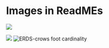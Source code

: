 # Images in ReadMEs

<img src= "images/https://user-images.githubusercontent.com/50181101/118040013-01d54e00-b33f-11eb-8096-ccb5e7ff4045.jpg" >


![](images/https://user-images.githubusercontent.com/50181101/118040013-01d54e00-b33f-11eb-8096-ccb5e7ff4045.jpg)
![ERDS-crows foot cardinality](https://user-images.githubusercontent.com/50181101/118041509-e3705200-b340-11eb-9d40-5ed264123cf9.jpg)

